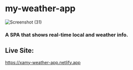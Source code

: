 # my-weather-app

![Screenshot (31)](https://user-images.githubusercontent.com/66500541/148305556-a668aabb-b3a2-4c3d-b105-5f3240b9f710.png)

### A SPA that shows real-time local and weather info. 

## Live Site:
https://xamy-weather-app.netlify.app
